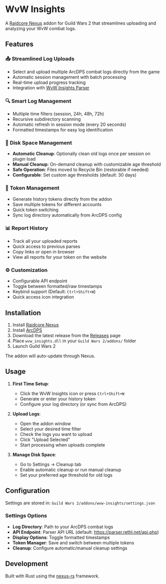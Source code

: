 # WvW Insights

A [Raidcore Nexus](https://github.com/RaidcoreGG/Nexus) addon for Guild Wars 2 that streamlines uploading and analyzing your WvW combat logs.

## Features

### 📤 **Streamlined Log Uploads**
- Select and upload multiple ArcDPS combat logs directly from the game
- Automatic session management with batch processing
- Real-time upload progress tracking
- Integration with [WvW Insights Parser](https://parser.rethl.net)

### 🔍 **Smart Log Management**
- Multiple time filters (session, 24h, 48h, 72h)
- Recursive subdirectory scanning
- Automatic refresh in session mode (every 20 seconds)
- Formatted timestamps for easy log identification

### 🧹 **Disk Space Management**
- **Automatic Cleanup**: Optionally clean old logs once per session on plugin load
- **Manual Cleanup**: On-demand cleanup with customizable age threshold
- **Safe Operation**: Files moved to Recycle Bin (restorable if needed)
- **Configurable**: Set custom age thresholds (default: 30 days)

### 🔐 **Token Management**
- Generate history tokens directly from the addon
- Save multiple tokens for different accounts
- Quick token switching
- Sync log directory automatically from ArcDPS config

### 📊 **Report History**
- Track all your uploaded reports
- Quick access to previous parses
- Copy links or open in browser
- View all reports for your token on the website

### ⚙️ **Customization**
- Configurable API endpoint
- Toggle between formatted/raw timestamps
- Keybind support (Default: `Ctrl+Shift+W`)
- Quick access icon integration

## Installation

1. Install [Raidcore Nexus](https://github.com/RaidcoreGG/Nexus)
2. Install [ArcDPS](https://www.deltaconnected.com/arcdps/)
3. Download the latest release from the [Releases](https://github.com/Retherichus/wvw-insights/releases) page
4. Place `wvw_insights.dll` in your `Guild Wars 2/addons/` folder
5. Launch Guild Wars 2

The addon will auto-update through Nexus.

## Usage

1. **First Time Setup**:
   - Click the WvW Insights icon or press `Ctrl+Shift+W`
   - Generate or enter your history token
   - Configure your log directory (or sync from ArcDPS)

2. **Upload Logs**:
   - Open the addon window
   - Select your desired time filter
   - Check the logs you want to upload
   - Click "Upload Selected"
   - Start processing when uploads complete

3. **Manage Disk Space**:
   - Go to Settings → Cleanup tab
   - Enable automatic cleanup or run manual cleanup
   - Set your preferred age threshold for old logs

## Configuration

Settings are stored in: `Guild Wars 2/addons/wvw-insights/settings.json`

### Settings Options
- **Log Directory**: Path to your ArcDPS combat logs
- **API Endpoint**: Parser API URL (default: https://parser.rethl.net/api.php)
- **Display Options**: Toggle formatted timestamps
- **Token Manager**: Save and switch between multiple tokens
- **Cleanup**: Configure automatic/manual cleanup settings

## Development

Built with Rust using the [nexus-rs](https://github.com/Zerthox/nexus-rs) framework.
